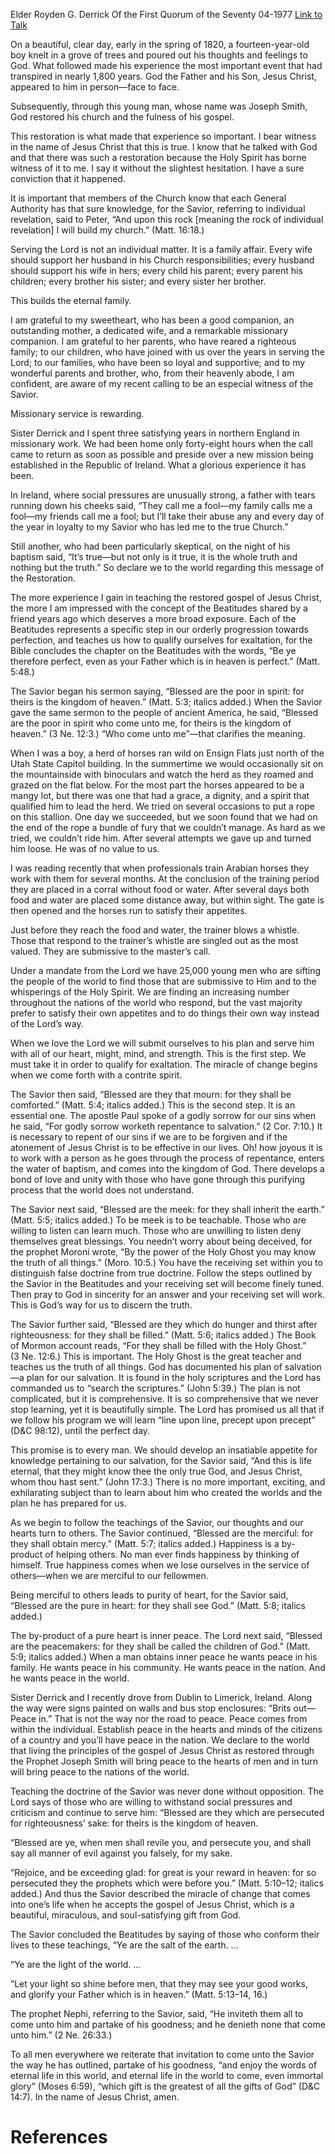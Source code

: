 Elder Royden G. Derrick
Of the First Quorum of the Seventy
04-1977
[Link to Talk](https://www.churchofjesuschrist.org/study/general-conference/1977/04/the-beatitudes-and-our-perfection?lang=eng)

On a beautiful, clear day, early in the spring of 1820, a fourteen-year-old boy knelt in a grove of trees and poured out his thoughts and feelings to God. What followed made his experience the most important event that had transpired in nearly 1,800 years. God the Father and his Son, Jesus Christ, appeared to him in person—face to face.

Subsequently, through this young man, whose name was Joseph Smith, God restored his church and the fulness of his gospel.

This restoration is what made that experience so important. I bear witness in the name of Jesus Christ that this is true. I know that he talked with God and that there was such a restoration because the Holy Spirit has borne witness of it to me. I say it without the slightest hesitation. I have a sure conviction that it happened.

It is important that members of the Church know that each General Authority has that sure knowledge, for the Savior, referring to individual revelation, said to Peter, “And upon this rock [meaning the rock of individual revelation] I will build my church.” (Matt. 16:18.)

Serving the Lord is not an individual matter. It is a family affair. Every wife should support her husband in his Church responsibilities; every husband should support his wife in hers; every child his parent; every parent his children; every brother his sister; and every sister her brother.

This builds the eternal family.

I am grateful to my sweetheart, who has been a good companion, an outstanding mother, a dedicated wife, and a remarkable missionary companion. I am grateful to her parents, who have reared a righteous family; to our children, who have joined with us over the years in serving the Lord; to our families, who have been so loyal and supportive; and to my wonderful parents and brother, who, from their heavenly abode, I am confident, are aware of my recent calling to be an especial witness of the Savior.

Missionary service is rewarding.

Sister Derrick and I spent three satisfying years in northern England in missionary work. We had been home only forty-eight hours when the call came to return as soon as possible and preside over a new mission being established in the Republic of Ireland. What a glorious experience it has been.

In Ireland, where social pressures are unusually strong, a father with tears running down his cheeks said, “They call me a fool—my family calls me a fool—my friends call me a fool; but I’ll take their abuse any and every day of the year in loyalty to my Savior who has led me to the true Church.”

Still another, who had been particularly skeptical, on the night of his baptism said, “It’s true—but not only is it true, it is the whole truth and nothing but the truth.” So declare we to the world regarding this message of the Restoration.

The more experience I gain in teaching the restored gospel of Jesus Christ, the more I am impressed with the concept of the Beatitudes shared by a friend years ago which deserves a more broad exposure. Each of the Beatitudes represents a specific step in our orderly progression towards perfection, and teaches us how to qualify ourselves for exaltation, for the Bible concludes the chapter on the Beatitudes with the words, “Be ye therefore perfect, even as your Father which is in heaven is perfect.” (Matt. 5:48.)

The Savior began his sermon saying, “Blessed are the poor in spirit: for theirs is the kingdom of heaven.” (Matt. 5:3; italics added.) When the Savior gave the same sermon to the people of ancient America, he said, “Blessed are the poor in spirit who come unto me, for theirs is the kingdom of heaven.” (3 Ne. 12:3.) “Who come unto me”—that clarifies the meaning.

When I was a boy, a herd of horses ran wild on Ensign Flats just north of the Utah State Capitol building. In the summertime we would occasionally sit on the mountainside with binoculars and watch the herd as they roamed and grazed on the flat below. For the most part the horses appeared to be a mangy lot, but there was one that had a grace, a dignity, and a spirit that qualified him to lead the herd. We tried on several occasions to put a rope on this stallion. One day we succeeded, but we soon found that we had on the end of the rope a bundle of fury that we couldn’t manage. As hard as we tried, we couldn’t ride him. After several attempts we gave up and turned him loose. He was of no value to us.

I was reading recently that when professionals train Arabian horses they work with them for several months. At the conclusion of the training period they are placed in a corral without food or water. After several days both food and water are placed some distance away, but within sight. The gate is then opened and the horses run to satisfy their appetites.

Just before they reach the food and water, the trainer blows a whistle. Those that respond to the trainer’s whistle are singled out as the most valued. They are submissive to the master’s call.

Under a mandate from the Lord we have 25,000 young men who are sifting the people of the world to find those that are submissive to Him and to the whisperings of the Holy Spirit. We are finding an increasing number throughout the nations of the world who respond, but the vast majority prefer to satisfy their own appetites and to do things their own way instead of the Lord’s way.

When we love the Lord we will submit ourselves to his plan and serve him with all of our heart, might, mind, and strength. This is the first step. We must take it in order to qualify for exaltation. The miracle of change begins when we come forth with a contrite spirit.

The Savior then said, “Blessed are they that mourn: for they shall be comforted.” (Matt. 5:4; italics added.) This is the second step. It is an essential one. The apostle Paul spoke of a godly sorrow for our sins when he said, “For godly sorrow worketh repentance to salvation.” (2 Cor. 7:10.) It is necessary to repent of our sins if we are to be forgiven and if the atonement of Jesus Christ is to be effective in our lives. Oh! how joyous it is to work with a person as he goes through the process of repentance, enters the water of baptism, and comes into the kingdom of God. There develops a bond of love and unity with those who have gone through this purifying process that the world does not understand.

The Savior next said, “Blessed are the meek: for they shall inherit the earth.” (Matt. 5:5; italics added.) To be meek is to be teachable. Those who are willing to listen can learn much. Those who are unwilling to listen deny themselves great blessings. You needn’t worry about being deceived, for the prophet Moroni wrote, “By the power of the Holy Ghost you may know the truth of all things.” (Moro. 10:5.) You have the receiving set within you to distinguish false doctrine from true doctrine. Follow the steps outlined by the Savior in the Beatitudes and your receiving set will become finely tuned. Then pray to God in sincerity for an answer and your receiving set will work. This is God’s way for us to discern the truth.

The Savior further said, “Blessed are they which do hunger and thirst after righteousness: for they shall be filled.” (Matt. 5:6; italics added.) The Book of Mormon account reads, “For they shall be filled with the Holy Ghost.” (3 Ne. 12:6.) This is important. The Holy Ghost is the great teacher and teaches us the truth of all things. God has documented his plan of salvation—a plan for our salvation. It is found in the holy scriptures and the Lord has commanded us to “search the scriptures.” (John 5:39.) The plan is not complicated, but it is comprehensive. It is so comprehensive that we never stop learning, yet it is beautifully simple. The Lord has promised us all that if we follow his program we will learn “line upon line, precept upon precept” (D&C 98:12), until the perfect day.

This promise is to every man. We should develop an insatiable appetite for knowledge pertaining to our salvation, for the Savior said, “And this is life eternal, that they might know thee the only true God, and Jesus Christ, whom thou hast sent.” (John 17:3.) There is no more important, exciting, and exhilarating subject than to learn about him who created the worlds and the plan he has prepared for us.

As we begin to follow the teachings of the Savior, our thoughts and our hearts turn to others. The Savior continued, “Blessed are the merciful: for they shall obtain mercy.” (Matt. 5:7; italics added.) Happiness is a by-product of helping others. No man ever finds happiness by thinking of himself. True happiness comes when we lose ourselves in the service of others—when we are merciful to our fellowmen.

Being merciful to others leads to purity of heart, for the Savior said, “Blessed are the pure in heart: for they shall see God.” (Matt. 5:8; italics added.)

The by-product of a pure heart is inner peace. The Lord next said, “Blessed are the peacemakers: for they shall be called the children of God.” (Matt. 5:9; italics added.) When a man obtains inner peace he wants peace in his family. He wants peace in his community. He wants peace in the nation. And he wants peace in the world.

Sister Derrick and I recently drove from Dublin to Limerick, Ireland. Along the way were signs painted on walls and bus stop enclosures: “Brits out—Peace in.” That is not the way nor the road to peace. Peace comes from within the individual. Establish peace in the hearts and minds of the citizens of a country and you’ll have peace in the nation. We declare to the world that living the principles of the gospel of Jesus Christ as restored through the Prophet Joseph Smith will bring peace to the hearts of men and in turn will bring peace to the nations of the world.

Teaching the doctrine of the Savior was never done without opposition. The Lord says of those who are willing to withstand social pressures and criticism and continue to serve him: “Blessed are they which are persecuted for righteousness’ sake: for theirs is the kingdom of heaven.

“Blessed are ye, when men shall revile you, and persecute you, and shall say all manner of evil against you falsely, for my sake.

“Rejoice, and be exceeding glad: for great is your reward in heaven: for so persecuted they the prophets which were before you.” (Matt. 5:10–12; italics added.) And thus the Savior described the miracle of change that comes into one’s life when he accepts the gospel of Jesus Christ, which is a beautiful, miraculous, and soul-satisfying gift from God.

The Savior concluded the Beatitudes by saying of those who conform their lives to these teachings, “Ye are the salt of the earth. …

“Ye are the light of the world. …

“Let your light so shine before men, that they may see your good works, and glorify your Father which is in heaven.” (Matt. 5:13–14, 16.)

The prophet Nephi, referring to the Savior, said, “He inviteth them all to come unto him and partake of his goodness; and he denieth none that come unto him.” (2 Ne. 26:33.)

To all men everywhere we reiterate that invitation to come unto the Savior the way he has outlined, partake of his goodness, “and enjoy the words of eternal life in this world, and eternal life in the world to come, even immortal glory” (Moses 6:59), “which gift is the greatest of all the gifts of God” (D&C 14:7). In the name of Jesus Christ, amen.

# References

